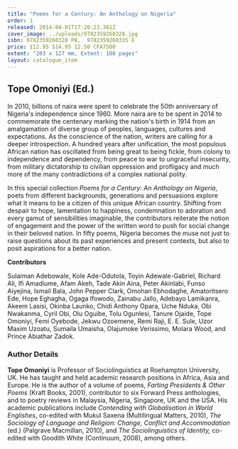 ```yaml
---
title: "Poems for a Century: An Anthology on Nigeria"
order: 1
released: 2014-04-01T17:20:23.361Z
cover_image: ../uploads/9782359260328.jpg
isbn: 9782359260328 PB,  9782359260335 E
price: £12.95 $14.95 12.50 CFA7500
extent: "203 x 127 mm, Extent: 108 pages"
layout: catalogue_item
---
```

## Tope Omoniyi (Ed.)

In 2010, billions of naira were spent to celebrate the 50th anniversary of Nigeria's independence since 1960. More naira are to be spent in 2014 to commemorate the centenary marking the nation's birth in 1914 from an amalgamation of diverse group of peoples, languages, cultures and expectations. As the conscience of the nation, writers are calling for a deeper introspection. A hundred years after unification, the most populous African nation has oscillated from being great to being fickle, from colony to independence and dependency, from peace to war to ungraceful insecurity, from military dictatorship to civilian oppression and profligacy and much more of the many contradictions of a complex national polity.

In this special collection _Poems for a Century: An Anthology on Nigeria_, poets from different backgrounds, generations and persuasions explore what it means to be a citizen of this unique African country. Shifting from despair to hope, lamentation to happiness, condemnation to adoration and every gamut of sensibilities imaginable, the contributors reiterate the notion of engagement and the power of the written word to push for social change in their beloved nation. In fifty poems, Nigeria becomes the muse not just to raise questions about its past experiences and present contexts, but also to posit aspirations for a better nation.

**Contributors**

Sulaiman Adebowale, Kole Ade-Odutola, Toyin Adewale-Gabriel, Richard Ali, Ifi Amadiume, Afam Akeh, Tade Akin Aina, Peter Akinlabi, Funso Aiyejina, Ismail Bala, John Pepper Clark, Omohan Ebhodaghe, Amatoritsero Ede, Hope Eghagha, Ogaga Ifowodo, Zainabu Jallo, Adebayo Lamikanra, Akeem Lasisi, Okinba Launko, Chidi Anthony Opara, Uche Nduka, Obi Nwakanma, Cyril Obi, Olu Oguibe, Tolu Ogunlesi, Tanure Ojaide, Tope Omoniyi, Femi Oyebode, Jekwu Ozoemene, Remi Raji, E. E. Sule, Uzor Maxim Uzoatu, Sumaila Umaisha, Olajumoke Verissimo, Molara Wood, and Prince Abiathar Zadok.

### Author Details

**Tope Omoniyi** is Professor of Sociolinguistics at Roehampton University, UK. He has taught and held academic research positions in Africa, Asia and Europe. He is the author of a volume of poems, _Farting Presidents & Other Poems_ (Kraft Books, 2001), contributor to six Forward Press anthologies, and to poetry reviews in Malaysia, Nigeria, Singapore, UK and the USA. His academic publications include _Contending with Globalisation in World Englishes_, co-edited with Mukul Saxena (Multilingual Matters, 2010), _The Sociology of Language and Religion: Change, Conflict and Accommodation_ (ed.) (Palgrave Macmillan, 2010), and _The Sociolinguistics of Identity,_ co-edited with Goodith White (Continuum, 2008), among others.
